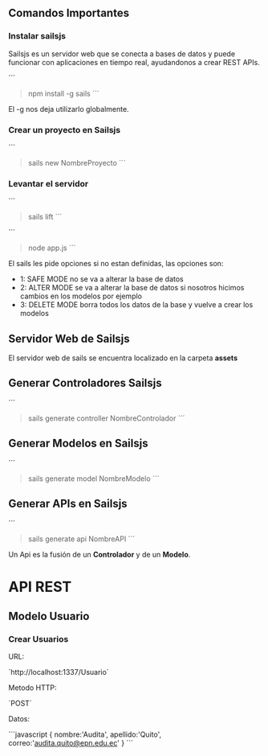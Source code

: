 ## Comandos Importantes

### Instalar sailsjs

Sailsjs es un servidor web que se conecta a bases de datos y puede funcionar con aplicaciones en tiempo real, ayudandonos a crear REST APIs.

´´´
> npm install -g sails
´´´

El -g nos deja utilizarlo globalmente.

### Crear un proyecto en Sailsjs

´´´
> sails new NombreProyecto
´´´

### Levantar el servidor

´´´
> sails lift
´´´


´´´
> node app.js
´´´

El sails les pide opciones si no estan definidas, las opciones son:

- 1: SAFE MODE no se va a alterar la base de datos
- 2: ALTER MODE se va a alterar la base de datos si nosotros hicimos cambios en los modelos por ejemplo
- 3: DELETE MODE borra todos los datos de la base y vuelve a crear los modelos

## Servidor Web de Sailsjs

El servidor web de sails se encuentra localizado en la carpeta **assets**


## Generar Controladores Sailsjs

´´´
> sails generate controller NombreControlador
´´´

## Generar Modelos en Sailsjs

´´´
> sails generate model NombreModelo
´´´

## Generar APIs en Sailsjs

´´´
> sails generate api NombreAPI
´´´

Un Api es la fusión de un **Controlador** y de un **Modelo**.

# API REST

## Modelo Usuario

### Crear Usuarios

URL:

´http://localhost:1337/Usuario´

Metodo HTTP:

´POST´

Datos:


´´´javascript
{
    nombre:'Audita',
    apellido:'Quito',
    correo:'audita.quito@epn.edu.ec'
}
´´´
